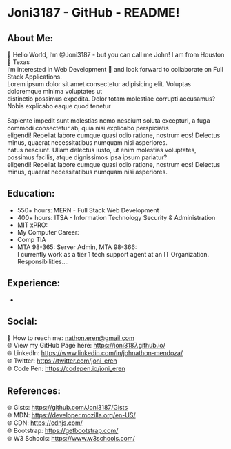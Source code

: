 # Joni3187 - GitHub - README!

## About Me:
 👋 Hello World, I’m @Joni3187 - but you can call me John! I am from Houston 🤠 Texas  <br>
 I’m interested in Web Development 👀 and look forward to collaborate on Full Stack Applications. <br>
 Lorem ipsum dolor sit amet consectetur adipisicing elit. Voluptas doloremque minima voluptates ut <br>
 distinctio possimus expedita. Dolor totam molestiae corrupti accusamus? Nobis explicabo eaque quod tenetur <br> 
 <br>
 Sapiente impedit sunt molestias nemo nesciunt soluta excepturi, a fuga commodi consectetur ab, quia nisi explicabo perspiciatis <br> 
 eligendi! Repellat labore cumque quasi odio ratione, nostrum eos! Delectus minus, quaerat necessitatibus numquam nisi asperiores. <br>
 natus nesciunt. Ullam delectus iusto, ut enim molestias  voluptates, possimus facilis, atque dignissimos ipsa ipsum pariatur? <br>
 eligendi! Repellat labore cumque quasi odio ratione, nostrum eos! Delectus minus, quaerat necessitatibus numquam nisi asperiores. <br>
 
 
## Education:
- 550+ hours: MERN - Full Stack Web Development 
- 400+ hours: ITSA - Information Technology Security & Administration <br>
- MIT xPRO: 
- My Computer Career:
- Comp TIA <br>
- MTA 98-365: Server Admin, MTA 98-366: <br>
I currently work as a tier 1 tech support agent at an IT Organization. Responsibilities....
 
## Experience:
 - 
 
<!--  •	Networking I
o	220-1001 CompTIA A+ Core 1
o	98-367 MTA Security Fundamentals

•	Computer & Security
o	220-1002 CompTIA A+ Core 2

•	Operating Systems
o	98-365 MTA Server Administration Fundamentals
o	010-160 Linux Essentials

•	Server I
o	SK0-004 CompTIA Server+

•	Security I
o	SY0-501 CompTIA Security+

•	Net & Security I
o	98-366 MTA Networking Fundamentals
o	N10-007 Network+
 -->
 
## Social:
 📧 How to reach me: nathon.eren@gmail.com <br>
 🌐 View my GitHub Page here: https://joni3187.github.io/ <br>
 🌐 LinkedIn: https://www.linkedin.com/in/johnathon-mendoza/ <br>
 🌐 Twitter: https://twitter.com/joni_eren <br>
 🌐 Code Pen: https://codepen.io/joni_eren

## References: 
 🌐 Gists: https://github.com/Joni3187/Gists <br>
 🌐 MDN: https://developer.mozilla.org/en-US/ <br>
 🌐 CDN: https://cdnjs.com/ <br>
 🌐 Bootstrap: https://getbootstrap.com/ <br>
 🌐 W3 Schools: https://www.w3schools.com/



<!-- Joni3187/Joni3187 is a ✨ special ✨ repository because its `README.md` (this file) appears on your GitHub profile. You can click the Preview link to take a look at your changes. -->
